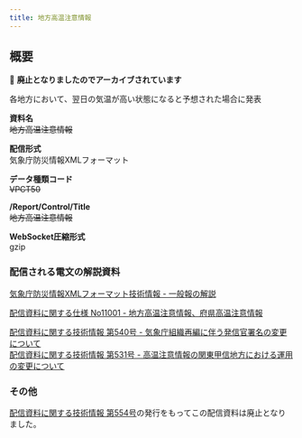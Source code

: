 ```yaml
---
title: 地方高温注意情報
---
```


## 概要
&#x1f6ab; **廃止となりましたのでアーカイブされています**

各地方において、翌日の気温が高い状態になると予想された場合に発表

**資料名** <br/>
 ~~地方高温注意情報~~
 
**配信形式** <br/>
 気象庁防災情報XMLフォーマット

**データ種類コード** <br/>
 ~~VPCT50~~

**/Report/Control/Title** <br/>
 ~~地方高温注意情報~~
 
**WebSocket圧縮形式** <br/>
 gzip

### 配信される電文の解説資料
[気象庁防災情報XMLフォーマット技術情報 - 一般報の解説](https://dmdata.jp/docs/jma/manual/0221-0246.pdf) 
 
 
[配信資料に関する仕様 No11001 - 地方高温注意情報、府県高温注意情報](https://www.data.jma.go.jp/suishin/shiyou/pdf/no11001)
 
 
[配信資料に関する技術情報 第540号 - 気象庁組織再編に伴う発信官署名の変更について](https://dmdata.jp/docs/jma/technical/540.pdf) <br/>
[配信資料に関する技術情報 第531号 - 高温注意情報の関東甲信地方における運用の変更について](https://dmdata.jp/docs/jma/technical/531.pdf) 
 
### その他
[配信資料に関する技術情報 第554号](https://dmdata.jp/docs/jma/technical/554.pdf)の発行をもってこの配信資料は廃止となりました。 
